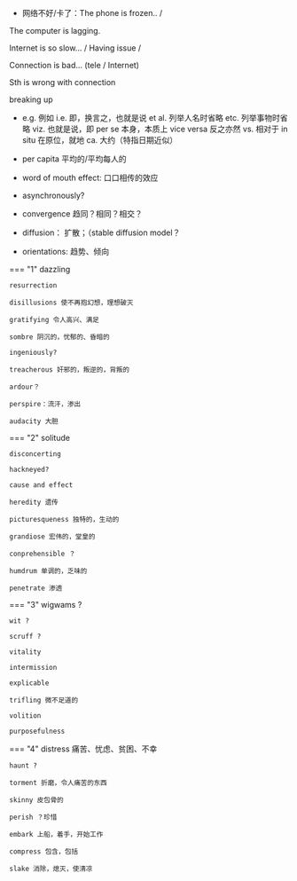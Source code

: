 - 网络不好/卡了：The phone is frozen.. /

The computer is lagging.

Internet is so slow... / Having issue /  

Connection is bad... (tele / Internet)

Sth is wrong with connection

breaking up


- e.g. 例如
i.e. 即，换言之，也就是说
et al. 列举人名时省略
etc. 列举事物时省略
viz. 也就是说，即
per se 本身，本质上
vice versa 反之亦然
vs. 相对于 
in situ 在原位，就地
ca. 大约（特指日期近似）

- per capita 平均的/平均每人的

- word of mouth effect: 口口相传的效应

- asynchronously?
- convergence 趋同？相同？相交？
- diffusion： 扩散；（stable diffusion model？
- orientations: 趋势、倾向

===  "1"
    dazzling

    resurrection

    disillusions 使不再抱幻想，理想破灭

    gratifying 令人高兴、满足

    sombre 阴沉的，忧郁的、昏暗的

    ingeniously?

    treacherous 奸邪的，叛逆的，背叛的

    ardour？

    perspire：流汗，渗出

    audacity 大胆

===  "2"
    solitude
    
    disconcerting
    
    hackneyed?

    cause and effect

    heredity 遗传

    picturesqueness 独特的，生动的

    grandiose 宏伟的，堂皇的

    conprehensible ？

    humdrum 单调的，乏味的

    penetrate 渗透

===  "3"
    wigwams ?

    wit ?

    scruff ?

    vitality

    intermission 

    explicable

    trifling 微不足道的

    volition

    purposefulness

===  "4"
    distress 痛苦、忧虑、贫困、不幸

    haunt ?

    torment 折磨，令人痛苦的东西

    skinny 皮包骨的

    perish ？珍惜

    embark 上船，着手，开始工作

    compress 包含，包括

    slake 消除，熄灭，使清凉

    